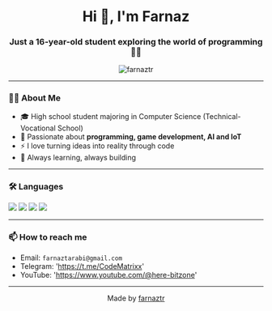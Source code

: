 <h1 align="center">Hi 👋, I'm Farnaz</h1>
<h3 align="center">Just a 16-year-old student exploring the world of programming 👩‍💻</h3>

<p align="center">
  <img src="https://komarev.com/ghpvc/?username=farnaztr&label=Profile%20views&color=0e75b6&style=flat" alt="farnaztr" />
</p>

---

### 👩‍💻 About Me

- 🎓 High school student majoring in Computer Science (Technical-Vocational School)  
- 🚀 Passionate about **programming, game development, AI and IoT**  
- ⚡ I love turning ideas into reality through code  
- 🧠 Always learning, always building  

---

### 🛠️ Languages 

<p align="left">
  <img src="https://img.shields.io/badge/Python-3776AB?style=for-the-badge&logo=python&logoColor=white"/>
  <img src="https://img.shields.io/badge/C%23-239120?style=for-the-badge&logo=c-sharp&logoColor=white"/>
  <img src="https://img.shields.io/badge/HTML5-E34F26?style=for-the-badge&logo=html5&logoColor=white"/>
  <img src="https://img.shields.io/badge/CSS3-1572B6?style=for-the-badge&logo=css3&logoColor=white"/>
</p>

---


### 📫 How to reach me

- Email: `farnaztarabi@gmail.com`
- Telegram: 'https://t.me/CodeMatrixx'
- YouTube: 'https://www.youtube.com/@here-bitzone'

---

<p align="center">Made by <a href="https://github.com/farnaztr">farnaztr</a></p>
